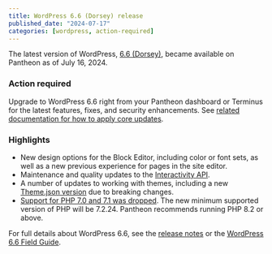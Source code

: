 ```yaml
---
title: WordPress 6.6 (Dorsey) release
published_date: "2024-07-17"
categories: [wordpress, action-required]
---
```


The latest version of WordPress, [6.6 (Dorsey)](https://wordpress.org/news/2024/07/dorsey/), became available on Pantheon as of July 16, 2024.

### Action required
Upgrade to WordPress 6.6 right from your Pantheon dashboard or Terminus for the latest features, fixes, and security enhancements. See [related documentation for how to apply core updates](/core-updates#apply-upstream-updates-via-the-site-dashboard).

### Highlights

* New design options for the Block Editor, including color or font sets, as well as a new previous experience for pages in the site editor.
* Maintenance and quality updates to the [Interactivity API](https://make.wordpress.org/core/2024/06/28/updates-to-the-interactivity-api-in-6-6/).
* A number of updates to working with themes, including a new [Theme.json version](https://make.wordpress.org/core/2024/06/19/theme-json-version-3/) due to breaking changes.
* [Support for PHP 7.0 and 7.1 was dropped](https://make.wordpress.org/core/2024/04/08/dropping-support-for-php-7-1/).  The new minimum supported version of PHP will be 7.2.24. Pantheon recommends running PHP 8.2 or above.

For full details about WordPress 6.6, see the [release notes](https://wordpress.org/documentation/wordpress-version/version-6-6/) or the [WordPress 6.6 Field Guide](https://make.wordpress.org/core/2024/06/25/wordpress-6-6-field-guide/).
